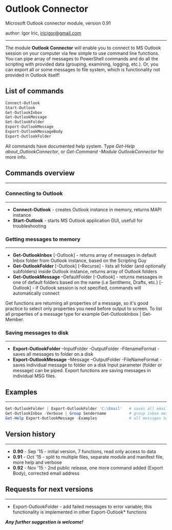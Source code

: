 # Outlook Connector
Microsoft Outlook connector module, version 0.91

author: Igor Iric, iricigor@gmail.com
- - - - - - - - - - - - - - - - - - - - - - - - - - - 

The module **Outlook Connector** will enable you to connect to MS Outlook session on your computer via few simple to use command line functions. You can pipe array of messages to PowerShell commands and do all the scripting with provided data (grouping, examining, logging, etc.). Or, you can export all or some messages to file system, which is functionality not provided in Outlook itself!

## List of commands
```powershell
Connect-Outlook
Start-Outlook
Get-OutlookInbox 
Get-OutlookMessage
Get-OutlookFolder 
Export-OutlookMessage
Export-OutlookMessageBody
Export-OutlookFolder
```

All commands have documented help system. Type *Get-Help about_OutlookConnector*, or *Get-Command -Module OutlookConnector* for more info.



## Commands overview
- - - - - - - - -


### Connecting to Outlook
- - - - - - - - - - -
- **Connect-Outlook**      - creates Outlook instance in memory, returns MAPI instance
- **Start-Outlook**        - starts MS Outlook application GUI, usefull for troubleshooting


### Getting messages to memory
- - - - - - - - - - - - - -
- **Get-OutlookInbox**    [-Outlook]                 - returns array of messages in default Inbox folder from Outlook instance, based on the Scripting Guy
- **Get-OutlookFolder**   [-Outlook] [–Recurse]      - lists all folder (and optionally subfolders) inside Outlook instance, returns array of Outlook folders
- **Get-OutlookMessage**  –DefaultFolder [-Outlook]  - returns messages in one of default folders based on the name (i.e SentItems, Drafts, etc.)
[-Outlook] - if Outlook session is not specified, commands will automatically connect

Get functions are returning all properties of a message, so it's good practice to select only properties you need before output to screen. To list all properties of a message type for example Get-OutlookInbox | Get-Member.


### Saving messages to disk
- - - - - - - - - - - - 
- **Export-OutlookFolder**      –InputFolder -OutputFolder -FilenameFormat   - saves all messages to folder on a disk
- **Export-OutlookMessage**     –Message     –OutputFolder -FileNameFormat   - saves individual message to folder on a disk
Input parameter (folder or message) can be piped. Export functions are saving messages in individual MSG files.


## Examples
- - - -
```powershell
Get-OutlookFolder | Export-OutlookFolder 'C:\Email'   # saves all emails to disk
Get-OutlookInbox -Verbose | Group Sendername          # group inbox messages by sendername
Get-Help Export-OutlookMessage -Examples              # all messages have standard synopsis
```

## Version history
- - - - - - - - 
  - **0.90** - Sep '15 - initial version, 7 functions, read only access to data
  - **0.91** - Oct '15 - split to multiple files, separate module and manifest file, more help and verbose
  - **0.92** - Nov '15 - 2nd public release, one more command added (Export Body), corrected email address


## Requests for next versions
- - - - - - - - - - - - - 
- Export-OutlookFolder - add failed messages to error variable; this functionality is implemented in other Export-Outlook* functions

***Any further suggestion is welcome!***
